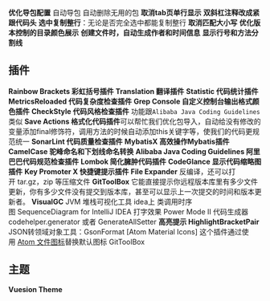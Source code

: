 **优化导包配置**
自动导包
自动删除无用的包
**取消tab页单行显示**
**双斜杠注释改成紧跟代码头**
**选中复制整行**：无论是否完全选中都能复制整行
**取消匹配大小写**
**优化版本控制的目录颜色展示**
**创建文件时，自动生成作者和时间信息**
**显示行号和方法分割线**


## 插件

**Rainbow Brackets 彩虹括号插件**
**Translation 翻译插件**
**Statistic 代码统计插件**
**MetricsReloaded 代码复杂度检查插件**
**Grep Console 自定义控制台输出格式颜色插件**
**CheckStyle 代码风格检查插件** 功能跟`Alibaba Java Coding Guidelines`类似
**Save Actions 格式化代码插件**可以帮忙我们优化包导入，自动给没有修改的变量添加final修饰符，调用方法的时候自动添加this关键字等，使我们的代码更规范统一
**SonarLint 代码质量检查插件**
**MybatisX 高效操作Mybatis插件**
**CamelCase 驼峰命名和下划线命名转换**
**Alibaba Java Coding Guidelines 阿里巴巴代码规范检查插件**
**Lombok 简化臃肿代码插件**
**CodeGlance 显示代码缩略图插件**
**Key Promoter X 快捷键提示插件**
**File Expander** 反编译，还可以打开 tar.gz，zip 等压缩文件
**GitToolBox** 它能直接提示你远程版本库里有多少文件更新，你有多少文件没有提交到版本库，甚至可以显示上一次提交的时间和版本更新者。
**VisualGC** JVM 堆栈可视化工具
idea上 类调用时序图 SequenceDiagram for IntelliJ IDEA
打字效果 Power Mode II
代码生成器 codehelper.generator 或者 GenerateAllSetter
**高亮提示 HighlightBracketPair**
JSON转领域对象工具：GsonFormat
[Atom Material Icons]  这个插件通过使用 [Atom 文件图标](https://github.com/file-icons/atom)替换默认图标
GitToolBox


## 主题

**Vuesion Theme**

